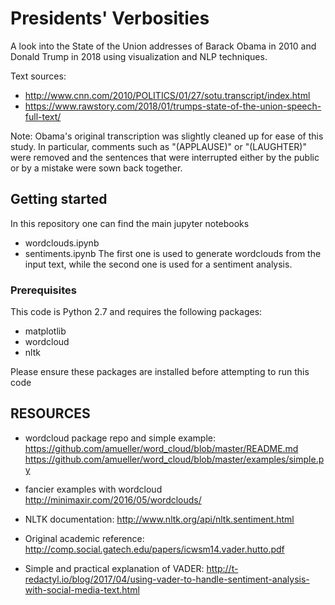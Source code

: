 # Presidents' Verbosities
A look into the State of the Union addresses of Barack Obama in 2010 and Donald Trump in 2018 using visualization and NLP techniques.

Text sources:
  - http://www.cnn.com/2010/POLITICS/01/27/sotu.transcript/index.html
  - https://www.rawstory.com/2018/01/trumps-state-of-the-union-speech-full-text/

Note: Obama's original transcription was slightly cleaned up for ease of this study. In particular, comments such as "(APPLAUSE)" or "(LAUGHTER)" were removed and the sentences that were interrupted either by the public or by a mistake were sown back together.


## Getting started
In this repository one can find the main jupyter notebooks
  - wordclouds.ipynb
  - sentiments.ipynb
The first one is used to generate wordclouds from the input text, while the second one is used for a sentiment analysis.

### Prerequisites

This code is Python 2.7 and requires the following packages:

 - matplotlib
 - wordcloud
 - nltk

Please ensure these packages are installed before attempting to run this code


## RESOURCES

  - wordcloud package repo and simple example:
    https://github.com/amueller/word_cloud/blob/master/README.md	
    https://github.com/amueller/word_cloud/blob/master/examples/simple.py

  - fancier examples with wordcloud 
    http://minimaxir.com/2016/05/wordclouds/

 - NLTK documentation: 
       http://www.nltk.org/api/nltk.sentiment.html

 - Original academic reference:
       http://comp.social.gatech.edu/papers/icwsm14.vader.hutto.pdf

 - Simple and practical explanation of VADER: 
       http://t-redactyl.io/blog/2017/04/using-vader-to-handle-sentiment-analysis-with-social-media-text.html

